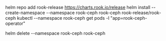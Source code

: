 helm repo add rook-release https://charts.rook.io/release
helm install --create-namespace --namespace rook-ceph rook-ceph rook-release/rook-ceph
kubectl --namespace rook-ceph get pods -l "app=rook-ceph-operator"

helm delete --namespace rook-ceph rook-ceph